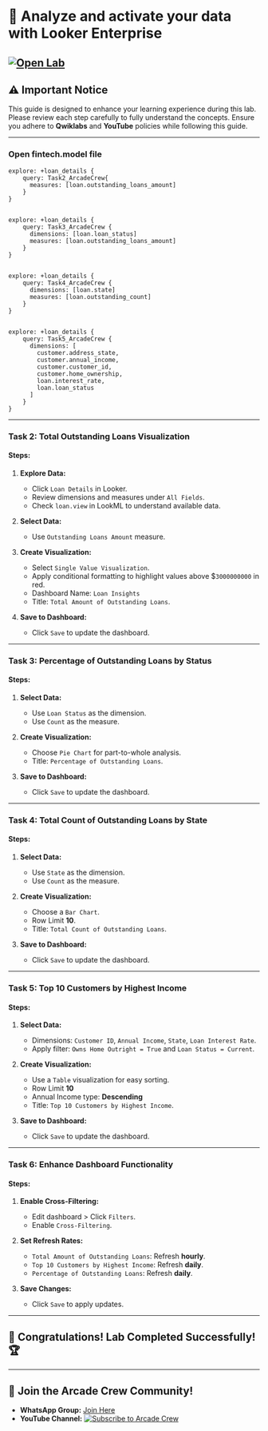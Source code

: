 # 🚀 **Analyze and activate your data with Looker Enterprise**  
[![Open Lab](https://img.shields.io/badge/Open-Lab-brown?style=for-the-badge&logo=google-cloud&logoColor=blue)](https://www.cloudskillsboost.google/focuses/88314?parent=catalog) 
---

## ⚠️ **Important Notice**  
This guide is designed to enhance your learning experience during this lab. Please review each step carefully to fully understand the concepts. Ensure you adhere to **Qwiklabs** and **YouTube** policies while following this guide.  

---
### **Open fintech.model file**
```
explore: +loan_details {
    query: Task2_ArcadeCrew{
      measures: [loan.outstanding_loans_amount]
    }
}


explore: +loan_details {
    query: Task3_ArcadeCrew {
      dimensions: [loan.loan_status]
      measures: [loan.outstanding_loans_amount]
    }
}


explore: +loan_details {
    query: Task4_ArcadeCrew {
      dimensions: [loan.state]
      measures: [loan.outstanding_count]
    }
}


explore: +loan_details {
    query: Task5_ArcadeCrew {
      dimensions: [
        customer.address_state,
        customer.annual_income,
        customer.customer_id,
        customer.home_ownership,
        loan.interest_rate,
        loan.loan_status
      ]
    }
}

```  
---

### Task 2: Total Outstanding Loans Visualization
#### Steps:
1. **Explore Data:**
   - Click `Loan Details` in Looker.
   - Review dimensions and measures under `All Fields`.
   - Check `loan.view` in LookML to understand available data.

2. **Select Data:**
   - Use `Outstanding Loans Amount` measure.

3. **Create Visualization:**
   - Select `Single Value Visualization`.
   - Apply conditional formatting to highlight values above $`3000000000` in red.
   - Dashboard Name: `Loan Insights`
   - Title: `Total Amount of Outstanding Loans`.

4. **Save to Dashboard:**
   - Click `Save` to update the dashboard.

---

### Task 3: Percentage of Outstanding Loans by Status

#### Steps:
1. **Select Data:**
   - Use `Loan Status` as the dimension.
   - Use `Count` as the measure.

2. **Create Visualization:**
   - Choose `Pie Chart` for part-to-whole analysis.
   - Title: `Percentage of Outstanding Loans`.

3. **Save to Dashboard:**
   - Click `Save` to update the dashboard.

---

### Task 4: Total Count of Outstanding Loans by State

#### Steps:
1. **Select Data:**
   - Use `State` as the dimension.
   - Use `Count` as the measure.

2. **Create Visualization:**
   - Choose a `Bar Chart`.
   - Row Limit **10**.
   - Title: `Total Count of Outstanding Loans`.

3. **Save to Dashboard:**
   - Click `Save` to update the dashboard.

---

### Task 5: Top 10 Customers by Highest Income

#### Steps:
1. **Select Data:**
   - Dimensions: `Customer ID`, `Annual Income`, `State`, `Loan Interest Rate`.
   - Apply filter: `Owns Home Outright = True` and `Loan Status = Current`.

2. **Create Visualization:**
   - Use a `Table` visualization for easy sorting.
   - Row Limit **10**
   - Annual Income type: **Descending**
   - Title: `Top 10 Customers by Highest Income`.

3. **Save to Dashboard:**
   - Click `Save` to update the dashboard.

---

### Task 6: Enhance Dashboard Functionality

#### Steps:
1. **Enable Cross-Filtering:**
   - Edit dashboard > Click `Filters`.
   - Enable `Cross-Filtering`.

2. **Set Refresh Rates:**
   - `Total Amount of Outstanding Loans`: Refresh **hourly**.
   - `Top 10 Customers by Highest Income`: Refresh **daily**.
   - `Percentage of Outstanding Loans`: Refresh **daily**.

3. **Save Changes:**
   - Click `Save` to apply updates.

---

## 🎉 **Congratulations! Lab Completed Successfully!** 🏆  

---

## 🤝 **Join the Arcade Crew Community!**  

- **WhatsApp Group:** [Join Here](https://chat.whatsapp.com/KkNEauOhBQXHdVcmqIlv9F)  
- **YouTube Channel:** [![Subscribe to Arcade Crew](https://img.shields.io/badge/Youtube-Arcade%20Crew-red?style=for-the-badge&logo=google-cloud&logoColor=white)](https://www.youtube.com/@Arcade61432?sub_confirmation=1)  
